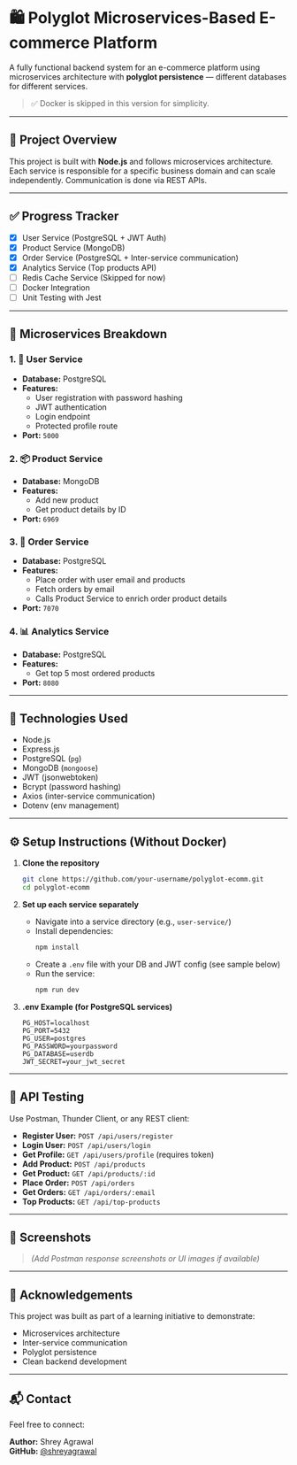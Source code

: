 # 🛍️ Polyglot Microservices-Based E-commerce Platform

A fully functional backend system for an e-commerce platform using microservices architecture with **polyglot persistence** — different databases for different services.

> ✅ Docker is skipped in this version for simplicity.

---

## 🚀 Project Overview

This project is built with **Node.js** and follows microservices architecture. Each service is responsible for a specific business domain and can scale independently. Communication is done via REST APIs.

---

## ✅ Progress Tracker

- [x] User Service (PostgreSQL + JWT Auth)
- [x] Product Service (MongoDB)
- [x] Order Service (PostgreSQL + Inter-service communication)
- [x] Analytics Service (Top products API)
- [ ] Redis Cache Service (Skipped for now)
- [ ] Docker Integration
- [ ] Unit Testing with Jest

---

## 🧱 Microservices Breakdown

### 1. 👤 User Service
- **Database:** PostgreSQL
- **Features:**
  - User registration with password hashing
  - JWT authentication
  - Login endpoint
  - Protected profile route
- **Port:** `5000`

### 2. 📦 Product Service
- **Database:** MongoDB
- **Features:**
  - Add new product
  - Get product details by ID
- **Port:** `6969`

### 3. 🧾 Order Service
- **Database:** PostgreSQL
- **Features:**
  - Place order with user email and products
  - Fetch orders by email
  - Calls Product Service to enrich order product details
- **Port:** `7070`

### 4. 📊 Analytics Service
- **Database:** PostgreSQL
- **Features:**
  - Get top 5 most ordered products
- **Port:** `8080`

---

## 📁 Technologies Used

- Node.js
- Express.js
- PostgreSQL (`pg`)
- MongoDB (`mongoose`)
- JWT (jsonwebtoken)
- Bcrypt (password hashing)
- Axios (inter-service communication)
- Dotenv (env management)

---

## ⚙️ Setup Instructions (Without Docker)

1. **Clone the repository**
   ```bash
   git clone https://github.com/your-username/polyglot-ecomm.git
   cd polyglot-ecomm
   ```

2. **Set up each service separately**

   - Navigate into a service directory (e.g., `user-service/`)
   - Install dependencies:
     ```bash
     npm install
     ```
   - Create a `.env` file with your DB and JWT config (see sample below)
   - Run the service:
     ```bash
     npm run dev
     ```

3. **.env Example (for PostgreSQL services)**

   ```env
   PG_HOST=localhost
   PG_PORT=5432
   PG_USER=postgres
   PG_PASSWORD=yourpassword
   PG_DATABASE=userdb
   JWT_SECRET=your_jwt_secret
   ```

---

## 🧪 API Testing

Use Postman, Thunder Client, or any REST client:

- **Register User:** `POST /api/users/register`
- **Login User:** `POST /api/users/login`
- **Get Profile:** `GET /api/users/profile` (requires token)
- **Add Product:** `POST /api/products`
- **Get Product:** `GET /api/products/:id`
- **Place Order:** `POST /api/orders`
- **Get Orders:** `GET /api/orders/:email`
- **Top Products:** `GET /api/top-products`

---

## 📸 Screenshots

> *(Add Postman response screenshots or UI images if available)*

---

## 🙌 Acknowledgements

This project was built as part of a learning initiative to demonstrate:
- Microservices architecture
- Inter-service communication
- Polyglot persistence
- Clean backend development

---

## 📬 Contact

Feel free to connect:

**Author:** Shrey Agrawal  
**GitHub:** [@shreyagrawal](https://github.com/your-username)
